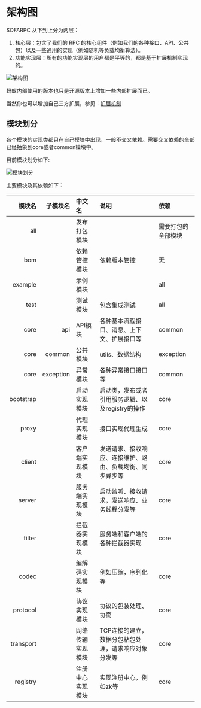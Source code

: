 # 架构图

SOFARPC 从下到上分为两层：

1. 核心层：包含了我们的 RPC 的核心组件（例如我们的各种接口、API、公共包）以及一些通用的实现（例如随机等负载均衡算法）。
2. 功能实现层：所有的功能实现层的用户都是平等的，都是基于扩展机制实现的。

![[架构图]()](./resources/dg_1.png)

蚂蚁内部使用的版本也只是开源版本上增加一些内部扩展而已。

当然你也可以增加自己三方扩展，参见：[扩展机制](http://www.sofastack.tech/sofa-rpc/docs/Extension-Loader)

## 模块划分

各个模块的实现类都只在自己模块中出现，一般不交叉依赖。需要交叉依赖的全部已经抽象到core或者common模块中。

目前模块划分如下:

![[模块划分]()](./resources/dg_2.png)

主要模块及其依赖如下：

模块名|子模块名|中文名|说明|依赖|
-------:|-------:|:-------|:------------------------|:-----
all     |        | 发布打包模块  |                     | 需要打包的全部模块
bom     |        |依赖管控模块  | 依赖版本管控                     | 无
example |        | 示例模块     |    | all
test    |        | 测试模块     | 包含集成测试 | all
core    |   api  |API模块       |各种基本流程接口、消息、上下文、扩展接口等  | common
core    |common  |公共模块      |utils、数据结构                   | exception
core    |exception|异常模块   |各种异常接口接口等 | common
bootstrap|       |启动实现模块   |启动类，发布或者引用服务逻辑、以及registry的操作 | core
proxy    |       |代理实现模块   |接口实现代理生成| core
client   |       |客户端实现模块 |发送请求、接收响应、连接维护、路由、负载均衡、同步异步等| core
server   |       |服务端实现模块 |启动监听、接收请求，发送响应、业务线程分发等| core
filter   |       |拦截器实现模块 |服务端和客户端的各种拦截器实现| core
codec    |       |编解码实现模块 |例如压缩，序列化等| core
protocol |       |协议实现模块   |协议的包装处理、协商| core
transport|       |网络传输实现模块 |TCP连接的建立，数据分包粘包处理，请求响应对象分发等| core
registry |       |注册中心实现模块|实现注册中心，例如zk等| core
